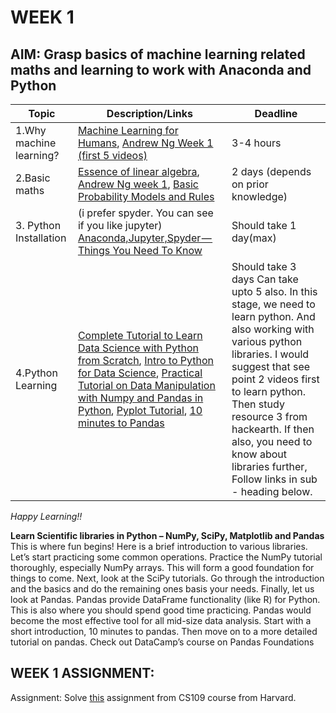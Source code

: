 # **WEEK 1**

## **AIM:** Grasp basics of machine learning related maths and learning to work with Anaconda and Python 

|Topic|Description/Links|Deadline|
|---|---|---|
| 1.Why machine learning?| [Machine Learning for Humans](https://medium.com/machine-learning-for-humans/why-machine-learning-matters-6164faf1df12),  [Andrew Ng Week 1 (first 5 videos)](https://www.coursera.org/learn/machine-learning/lecture/RKFpn/welcome) | 3-4 hours
| 2.Basic maths| [Essence of linear algebra](https://www.youtube.com/watch?v=kjBOesZCoqc&index=1&list=PLZHQObOWTQDPD3MizzM2xVFitgF8hE_ab),  [Andrew Ng week 1](https://www.coursera.org/learn/machine-learning/lecture/RKFpn/welcome),  [Basic Probability Models and Rules](https://www.hackerearth.com/practice/machine-learning/prerequisites-of-machine-learning/basic-probability-models-and-rules/tutorial) |2 days (depends on prior knowledge)
| 3. Python Installation| (i prefer spyder. You can see if you like jupyter) [Anaconda,Jupyter,Spyder — Things You Need To Know](https://medium.com/@Shreedharvellay/anaconda-jupyter-spyder-things-you-need-to-know-3c808d824739) | Should take 1 day(max)
| 4.Python Learning| [Complete Tutorial to Learn Data Science with Python from Scratch](https://www.analyticsvidhya.com/blog/2016/01/complete-tutorial-learn-data-science-python-scratch-2/),  [Intro to Python for Data Science](https://www.datacamp.com/courses/intro-to-python-for-data-science),  [Practical Tutorial on Data Manipulation with Numpy and Pandas in Python](https://www.hackerearth.com/practice/machine-learning/data-manipulation-visualisation-r-python/tutorial-data-manipulation-numpy-pandas-python/tutorial/),  [Pyplot Tutorial](https://matplotlib.org/users/pyplot_tutorial.html),  [10 minutes to Pandas](http://pandas.pydata.org/pandas-docs/stable/10min.html) | Should take 3 days  Can take upto 5 also.  In this stage, we need to learn python. And also working with various python libraries. I would suggest that see point 2 videos first to learn python.  Then study resource 3 from hackearth. If then also, you need to know about libraries further, Follow links in sub - heading below.

*Happy Learning!!*

**Learn Scientific libraries in Python – NumPy, SciPy, Matplotlib and Pandas**  
This is where fun begins! Here is a brief introduction to various libraries. Let’s start practicing some common operations.
Practice the NumPy tutorial thoroughly, especially NumPy arrays. This will form a good foundation for things to come.
Next, look at the SciPy tutorials. Go through the introduction and the basics and do the remaining ones basis your needs.
Finally, let us look at Pandas. Pandas provide DataFrame functionality (like R) for Python. This is also where you should spend good time practicing. Pandas would become the most effective tool for all mid-size data analysis. Start with a short introduction, 10 minutes to pandas. Then move on to a more detailed tutorial on pandas.
Check out DataCamp’s course on Pandas Foundations

## **WEEK 1 ASSIGNMENT:**
Assignment: Solve [this](http://nbviewer.jupyter.org/github/cs109/2014/blob/master/homework/HW1.ipynb) assignment from CS109 course from Harvard.
